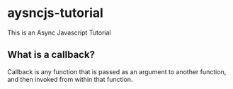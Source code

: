 # aysncjs-tutorial
This is an Async Javascript Tutorial

## What is a callback?
Callback is any function that is passed as an argument to another function, and then invoked from within that function.
